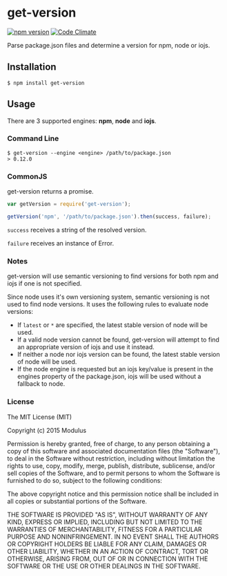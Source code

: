 get-version
===========

[![npm version](https://badge.fury.io/js/get-version.svg)](http://badge.fury.io/js/get-version) [![Code Climate](https://codeclimate.com/github/onmodulus/get-version/badges/gpa.svg)](https://codeclimate.com/github/onmodulus/get-version)

Parse package.json files and determine a version for npm, node or iojs.

## Installation

`$ npm install get-version`

## Usage

There are 3 supported engines: **npm**, **node** and **iojs**.

### Command Line

```
$ get-version --engine <engine> /path/to/package.json
> 0.12.0
```

### CommonJS

get-version returns a promise.

```js
var getVersion = require('get-version');

getVersion('npm', '/path/to/package.json').then(success, failure);
```

`success` receives a string of the resolved version.

`failure` receives an instance of Error.

### Notes

get-version will use semantic versioning to find versions for both npm and iojs if one is not specified.

Since node uses it's own versioning system, semantic versioning is not used to find node versions. It uses the following rules to evaluate node versions:

* If `latest` or `*` are specified, the latest stable version of node will be used.
* If a valid node version cannot be found, get-version will attempt to find an appropriate version of iojs and use it instead.
* If neither a node nor iojs version can be found, the latest stable version of node will be used.
* If the node engine is requested but an iojs key/value is present in the engines property of the package.json, iojs will be used without a fallback to node.

### License

The MIT License (MIT)

Copyright (c) 2015 Modulus

Permission is hereby granted, free of charge, to any person obtaining a copy
of this software and associated documentation files (the "Software"), to deal
in the Software without restriction, including without limitation the rights
to use, copy, modify, merge, publish, distribute, sublicense, and/or sell
copies of the Software, and to permit persons to whom the Software is
furnished to do so, subject to the following conditions:

The above copyright notice and this permission notice shall be included in all
copies or substantial portions of the Software.

THE SOFTWARE IS PROVIDED "AS IS", WITHOUT WARRANTY OF ANY KIND, EXPRESS OR
IMPLIED, INCLUDING BUT NOT LIMITED TO THE WARRANTIES OF MERCHANTABILITY,
FITNESS FOR A PARTICULAR PURPOSE AND NONINFRINGEMENT. IN NO EVENT SHALL THE
AUTHORS OR COPYRIGHT HOLDERS BE LIABLE FOR ANY CLAIM, DAMAGES OR OTHER
LIABILITY, WHETHER IN AN ACTION OF CONTRACT, TORT OR OTHERWISE, ARISING FROM,
OUT OF OR IN CONNECTION WITH THE SOFTWARE OR THE USE OR OTHER DEALINGS IN THE
SOFTWARE.
